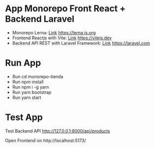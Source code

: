 # App Monorepo Front React + Backend Laravel

* Monorepo Lerna: [Link](https://lerna.js.org) https://lerna.js.org
* Frontend Reactjs with Vite: [Link](https://vitejs.dev) https://vitejs.dev
* Backend API REST with Laravel Framework: [Link](https://laravel.com) https://laravel.com

# Run App
- Run cd monorepo-tienda
- Run npm install
- Run npm i -g yarn
- Run yarn bootstrap
- Run yarn start

# Test App

Test Backend API http://127.0.0.1:8000/api/products

Open Frontend on http://localhost:5173/
